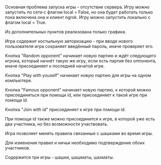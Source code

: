 Основная проблема запуска игры - отсутствие сервера.
Игру можно запустить по сети c флагом local = False,
но она будет работать только пока включена она и клиент ngrok.
Игру можно запустить локально c флагом local = True.

Из дополнительных пунктов реализована только графика.

Игра содержит костыльную авторизацию - при вводе нового пользователя
игра сохраняет введённый пароль, иначе проверяет его.

Кнопка "Random opponent" начинает новую партию и ждёт следующего игрока,
который начнёт такую же игру, если есть партия без оппонента,
иначе присоединяет к последней начатой игре.

Кнопка "Play with youself" начинает новую партию для игры на одном компьютере.

Кнопка "Famous opponent" начинает новую партию, к которой можно
присоединиться при помощи id, или присоединяет к такой игре при помощи id.

Кнопка "Join with id" присоединяет к игре при помощи id.

При помощи id также можно присоединится к игре, в которой уже есть
два участника, но без возможности участвовать.

Игра позволяет менять правила связанные с шашками во время игры.

Для изменения правил и ничьи необходимо подтверждение обоих участников.

Содержится три игры - шашки, шашматы, шахматы.
